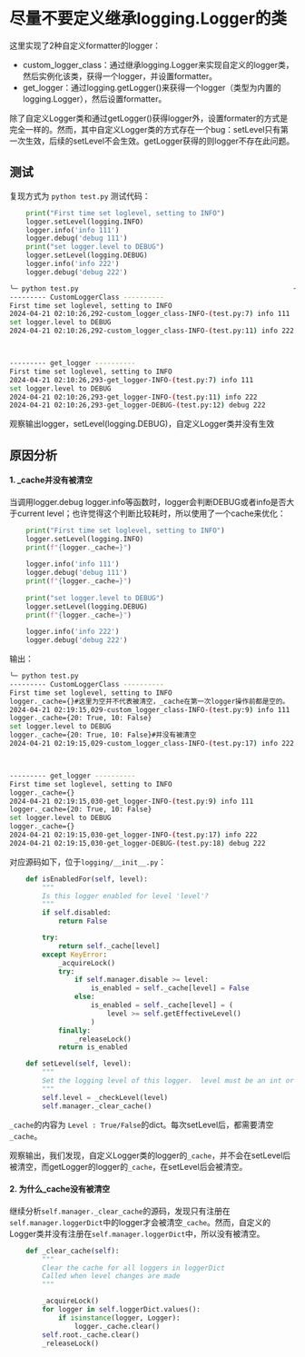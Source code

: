 # 尽量不要定义继承logging.Logger的类

这里实现了2种自定义formatter的logger：
- custom_logger_class：通过继承logging.Logger来实现自定义的logger类，然后实例化该类，获得一个logger，并设置formatter。
- get_logger：通过logging.getLogger()来获得一个logger（类型为内置的logging.Logger），然后设置formatter。

除了自定义Logger类和通过getLogger()获得logger外，设置formater的方式是完全一样的。然而，其中自定义Logger类的方式存在一个bug：setLevel只有第一次生效，后续的setLevel不会生效。getLogger获得的则logger不存在此问题。


## 测试
复现方式为 `python test.py`
测试代码：
```py
    print("First time set loglevel, setting to INFO")
    logger.setLevel(logging.INFO)
    logger.info('info 111')
    logger.debug('debug 111')
    print("set logger.level to DEBUG")
    logger.setLevel(logging.DEBUG)
    logger.info('info 222')
    logger.debug('debug 222')
```

```sh
╰─ python test.py                                                     ─╯
--------- CustomLoggerClass ----------
First time set loglevel, setting to INFO
2024-04-21 02:10:26,292-custom_logger_class-INFO-(test.py:7) info 111 
set logger.level to DEBUG
2024-04-21 02:10:26,292-custom_logger_class-INFO-(test.py:11) info 222 



--------- get_logger ----------
First time set loglevel, setting to INFO
2024-04-21 02:10:26,293-get_logger-INFO-(test.py:7) info 111 
set logger.level to DEBUG
2024-04-21 02:10:26,293-get_logger-INFO-(test.py:11) info 222 
2024-04-21 02:10:26,293-get_logger-DEBUG-(test.py:12) debug 222 
```

观察输出logger，setLevel(logging.DEBUG)，自定义Logger类并没有生效


## 原因分析

#### 1. _cache并没有被清空
当调用logger.debug logger.info等函数时，logger会判断DEBUG或者info是否大于current level；也许觉得这个判断比较耗时，所以使用了一个cache来优化：
```py
    print("First time set loglevel, setting to INFO")
    logger.setLevel(logging.INFO)
    print(f"{logger._cache=}")
    
    logger.info('info 111')
    logger.debug('debug 111')
    print(f"{logger._cache=}")
    
    print("set logger.level to DEBUG")
    logger.setLevel(logging.DEBUG)
    print(f"{logger._cache=}")
    
    logger.info('info 222')
    logger.debug('debug 222')
```

输出：
```sh
╰─ python test.py
--------- CustomLoggerClass ----------
First time set loglevel, setting to INFO
logger._cache={}#这里为空并不代表被清空，_cache在第一次logger操作前都是空的。
2024-04-21 02:19:15,029-custom_logger_class-INFO-(test.py:9) info 111 
logger._cache={20: True, 10: False}
set logger.level to DEBUG
logger._cache={20: True, 10: False}#并没有被清空
2024-04-21 02:19:15,029-custom_logger_class-INFO-(test.py:17) info 222 



--------- get_logger ----------
First time set loglevel, setting to INFO
logger._cache={}
2024-04-21 02:19:15,030-get_logger-INFO-(test.py:9) info 111 
logger._cache={20: True, 10: False}
set logger.level to DEBUG
logger._cache={}
2024-04-21 02:19:15,030-get_logger-INFO-(test.py:17) info 222 
2024-04-21 02:19:15,030-get_logger-DEBUG-(test.py:18) debug 222 
```

对应源码如下，位于`logging/__init__.py`：

```py
    def isEnabledFor(self, level):
        """
        Is this logger enabled for level 'level'?
        """
        if self.disabled:
            return False

        try:
            return self._cache[level]
        except KeyError:
            _acquireLock()
            try:
                if self.manager.disable >= level:
                    is_enabled = self._cache[level] = False
                else:
                    is_enabled = self._cache[level] = (
                        level >= self.getEffectiveLevel()
                    )
            finally:
                _releaseLock()
            return is_enabled

    def setLevel(self, level):
        """
        Set the logging level of this logger.  level must be an int or a str.
        """
        self.level = _checkLevel(level)
        self.manager._clear_cache()
```
`_cache`的内容为 `Level : True/False`的dict。每次setLevel后，都需要清空`_cache`。

观察输出，我们发现，自定义Logger类的logger的`_cache`，并不会在setLevel后被清空，而getLogger的logger的`_cache`，在setLevel后会被清空。

#### 2. 为什么_cache没有被清空
继续分析`self.manager._clear_cache`的源码，发现只有注册在`self.manager.loggerDict`中的logger才会被清空`_cache`。然而，自定义的Logger类并没有注册在`self.manager.loggerDict`中，所以没有被清空。
```py
    def _clear_cache(self):
        """
        Clear the cache for all loggers in loggerDict
        Called when level changes are made
        """

        _acquireLock()
        for logger in self.loggerDict.values():
            if isinstance(logger, Logger):
                logger._cache.clear()
        self.root._cache.clear()
        _releaseLock()
```